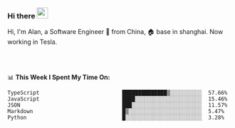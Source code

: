 ### Hi there <img src="https://media.giphy.com/media/hvRJCLFzcasrR4ia7z/giphy.gif" width="25px">

<!-- ![visitors](https://visitor-badge.glitch.me/badge?page_id=dislfyer.dislfyer) -->

Hi, I'm Alan, a Software Engineer 🚀 from China, 🏠 base in shanghai. Now working in Tesla.

<br/>
<br/>

📊 **This Week I Spent My Time On:**


<!--START_SECTION:waka-->

```text
TypeScript                          ██████████████▒░░░░░░░░░░  57.66%
JavaScript                          ████░░░░░░░░░░░░░░░░░░░░░  15.46%
JSON                                ███░░░░░░░░░░░░░░░░░░░░░░  11.57%
Markdown                            █▒░░░░░░░░░░░░░░░░░░░░░░░  5.47%
Python                              █░░░░░░░░░░░░░░░░░░░░░░░░  3.28%
```

<!--END_SECTION:waka-->

<!--
**About Me:**
 -->
